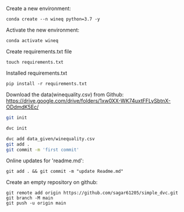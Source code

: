
Create a new environment:
```
conda create --n wineq python=3.7 -y
```
Activate the new environment:
```
conda activate wineq
```
Create requirements.txt file
```
touch requirements.txt
```
Installed requirements.txt
```
pip install -r requirements.txt

```
Download the data(winequality.csv) from Github:
https://drive.google.com/drive/folders/1xw0XX-WK74uxtFFLySbtnX-ODdmdK5Ec/
```bash
git init
```
```bash
dvc init
```
```bash
dvc add data_given/winequality.csv 
git add . 
git commit -m 'first commit'
```
Online updates for 'readme.md':
```
git add . && git commit -m "update Readme.md"
```
Create an empty repository on github:
```
git remote add origin https://github.com/sagar61205/simple_dvc.git
git branch -M main
git push -u origin main
